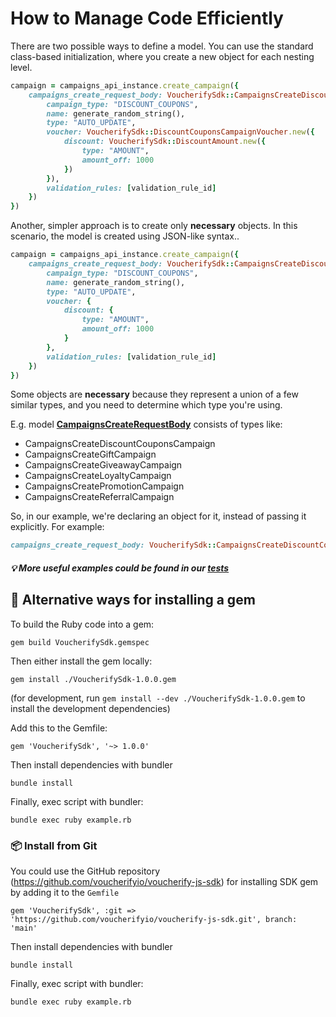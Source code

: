 # How to Manage Code Efficiently

There are two possible ways to define a model. 
You can use the standard class-based initialization, where you create a new object for each nesting level.

```ruby
campaign = campaigns_api_instance.create_campaign({
    campaigns_create_request_body: VoucherifySdk::CampaignsCreateDiscountCouponsCampaign.new({
        campaign_type: "DISCOUNT_COUPONS",
        name: generate_random_string(),
        type: "AUTO_UPDATE",
        voucher: VoucherifySdk::DiscountCouponsCampaignVoucher.new({
            discount: VoucherifySdk::DiscountAmount.new({
                type: "AMOUNT",
                amount_off: 1000
            })
        }),
        validation_rules: [validation_rule_id]
    })
})
```

Another, simpler approach is to create only **necessary** objects. In this scenario, the model is created using JSON-like syntax..

```ruby
campaign = campaigns_api_instance.create_campaign({
    campaigns_create_request_body: VoucherifySdk::CampaignsCreateDiscountCouponsCampaign.new({
        campaign_type: "DISCOUNT_COUPONS",
        name: generate_random_string(),
        type: "AUTO_UPDATE",
        voucher: {
            discount: {
                type: "AMOUNT",
                amount_off: 1000
            }
        },
        validation_rules: [validation_rule_id]
    })
})
```

Some objects are **necessary** because they represent a union of a few similar types, and you need to determine which type you're using.

E.g. model [**CampaignsCreateRequestBody**](./lib/VoucherifySdk/models/campaigns_create_request_body.rb) consists of types like:
- CampaignsCreateDiscountCouponsCampaign 
- CampaignsCreateGiftCampaign
- CampaignsCreateGiveawayCampaign
- CampaignsCreateLoyaltyCampaign
- CampaignsCreatePromotionCampaign
- CampaignsCreateReferralCampaign

So, in our example, we're declaring an object for it, instead of passing it explicitly. For example:
```ruby
campaigns_create_request_body: VoucherifySdk::CampaignsCreateDiscountCouponsCampaign.new(...)
```

##### 💡 More useful examples could be found in our [tests](./__tests__)

## 🔄 Alternative ways for installing a gem

To build the Ruby code into a gem:

```shell
gem build VoucherifySdk.gemspec
```

Then either install the gem locally:

```shell
gem install ./VoucherifySdk-1.0.0.gem
```

(for development, run `gem install --dev ./VoucherifySdk-1.0.0.gem` to install the development dependencies)

Add this to the Gemfile:

```shell
gem 'VoucherifySdk', '~> 1.0.0'
```

Then install dependencies with bundler

```shell
bundle install
```

Finally, exec script with bundler:

```shell
bundle exec ruby example.rb
```

### 📦 Install from Git

You could use the GitHub repository (https://github.com/voucherifyio/voucherify-js-sdk) for installing SDK gem by adding it to the `Gemfile`

```shell
gem 'VoucherifySdk', :git => 'https://github.com/voucherifyio/voucherify-js-sdk.git', branch: 'main'
```

Then install dependencies with bundler

```shell
bundle install
```

Finally, exec script with bundler:

```shell
bundle exec ruby example.rb
```


